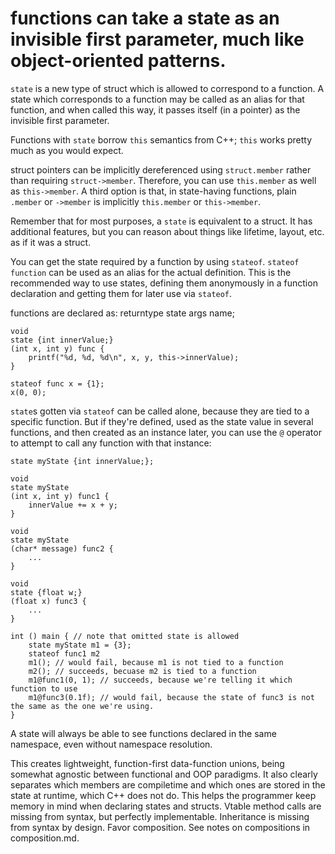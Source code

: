 # functions can take a state as an invisible first parameter, much like object-oriented patterns.

`state` is a new type of struct which is allowed to correspond to a function. A state which corresponds to a function may be called as an alias for that function, and when called this way, it passes itself (in a pointer) as the invisible first parameter.

Functions with `state` borrow `this` semantics from C++; `this` works pretty much as you would expect.

struct pointers can be implicitly dereferenced using `struct.member` rather than requiring  `struct->member`. Therefore, you can use `this.member` as well as `this->member`. A third option is that, in state-having functions, plain `.member` or `->member` is implicitly `this.member` or `this->member`.

Remember that for most purposes, a `state` is equivalent to a struct. It has additional features, but you can reason about things like lifetime, layout, etc. as if it was a struct.

You can get the state required by a function by using `stateof`. `stateof function` can be used as an alias for the actual definition. This is the recommended way to use states, defining them anonymously in a function declaration and getting them for later use via `stateof`.

functions are declared as:
returntype state args name;

    void
    state {int innerValue;}
    (int x, int y) func {
        printf("%d, %d, %d\n", x, y, this->innerValue);
    }

    stateof func x = {1};
    x(0, 0);

`state`s gotten via `stateof` can be called alone, because they are tied to a specific function. But if they're defined, used as the state value in several functions, and then created as an instance later, you can use the `@` operator to attempt to call any function with that instance:

    state myState {int innerValue;};

    void
    state myState
    (int x, int y) func1 {
        innerValue += x + y;
    }

    void
    state myState
    (char* message) func2 {
        ...
    }

    void
    state {float w;}
    (float x) func3 {
        ...
    }

    int () main { // note that omitted state is allowed
        state myState m1 = {3};
        stateof func1 m2
        m1(); // would fail, because m1 is not tied to a function
        m2(); // succeeds, becuase m2 is tied to a function
        m1@func1(0, 1); // succeeds, because we're telling it which function to use
        m1@func3(0.1f); // would fail, because the state of func3 is not the same as the one we're using.
    }

A state will always be able to see functions declared in the same namespace, even without namespace resolution.

This creates lightweight, function-first data-function unions, being somewhat agnostic between functional and OOP paradigms.
It also clearly separates which members are compiletime and which ones are stored in the state at runtime, which C++ does not do. This helps the programmer keep memory in mind when declaring states and structs.
Vtable method calls are missing from syntax, but perfectly implementable.
Inheritance is missing from syntax by design. Favor composition. See notes on compositions in composition.md.
